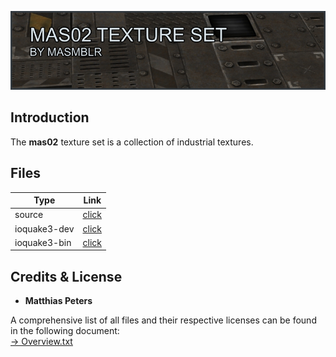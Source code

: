 ![preview](docs/images/header.jpg)

## Introduction
The **mas02** texture set is a collection of industrial textures.

## Files
| Type | Link |
|----------|-------|
| source| [click](https://github.com/Masmblr/mas02-Texture-Set/tree/main/src/) |
| ioquake3-dev | [click](https://github.com/Masmblr/mas02-Texture-Set/tree/ioquake3-dev)|
| ioquake3-bin | [click](https://github.com/Masmblr/mas02-Texture-Set/tree/ioquake3-bin)|


## Credits & License
- **Matthias Peters**

A comprehensive list of all files and their respective licenses can be found in the following document: </br>
[→ Overview.txt](./docs/copyright/Overview.txt)
